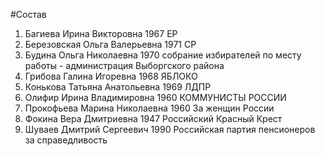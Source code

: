 #Состав
1. Багиева Ирина Викторовна 1967 ЕР
2. Березовская Ольга Валерьевна 1971 СР
3. Будина Ольга Николаевна 1970 собрание избирателей по месту работы - администрация Выборгского района
4. Грибова Галина Игоревна 1968 ЯБЛОКО
5. Конькова Татьяна Анатольевна 1969 ЛДПР
6. Олифир Ирина Владимировна 1960 КОММУНИСТЫ РОССИИ
7. Прокофьева Марина Николаевна 1960 За женщин России
8. Фокина Вера Дмитриевна 1947 Российский Красный Крест
9. Шуваев Дмитрий Сергеевич 1990 Российская партия пенсионеров за справедливость
